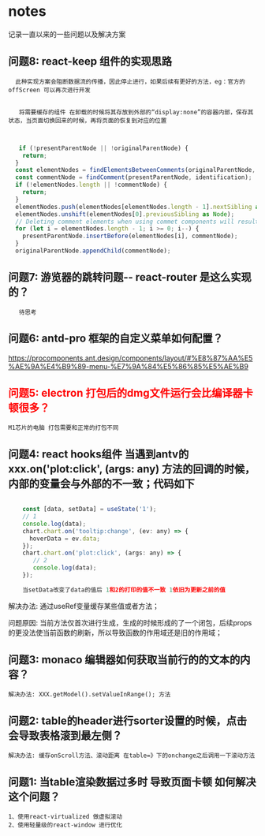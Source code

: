 # notes
记录一直以来的一些问题以及解决方案

## 问题8: react-keep 组件的实现思路
   ```
     此种实现方案会阻断数据流的传播，因此停止进行，如果后续有更好的方法，eg：官方的offScreen 可以再次进行开发
     
   ```
   ```
      将需要缓存的组件 在卸载的时候将其存放到外部的“display:none”的容器内部，保存其状态，当页面切换回来的时候，再将页面的恢复到对应的位置
      
      
   ```
   ```javascript
      if (!presentParentNode || !originalParentNode) {
       return;
     }
     const elementNodes = findElementsBetweenComments(originalParentNode, identification);
     const commentNode = findComment(presentParentNode, identification);
     if (!elementNodes.length || !commentNode) {
       return;
     }
     elementNodes.push(elementNodes[elementNodes.length - 1].nextSibling as Node);
     elementNodes.unshift(elementNodes[0].previousSibling as Node);
     // Deleting comment elements when using commet components will result in component uninstallation errors
     for (let i = elementNodes.length - 1; i >= 0; i--) {
       presentParentNode.insertBefore(elementNodes[i], commentNode);
     }
     originalParentNode.appendChild(commentNode);
   ```

## 问题7: 游览器的跳转问题-- react-router 是这么实现的？
   ```
      待思考
   ```

## 问题6: antd-pro 框架的自定义菜单如何配置？
   
   https://procomponents.ant.design/components/layout/#%E8%87%AA%E5%AE%9A%E4%B9%89-menu-%E7%9A%84%E5%86%85%E5%AE%B9

## <font color="red">问题5: electron 打包后的dmg文件运行会比编译器卡顿很多？</font>
    M1芯片的电脑 打包需要和正常的打包不同

## 问题4: react hooks组件 当遇到antv的 xxx.on('plot:click', (args: any) 方法的回调的时候，内部的变量会与外部的不一致；代码如下
   ```javascript
   
       const [data, setData] = useState('1');
       // 1 
       console.log(data);
       chart.chart.on('tooltip:change', (ev: any) => {
         hoverData = ev.data;
       });
       chart.chart.on('plot:click', (args: any) => {
          // 2
          console.log(data);
       });
       
       当setData改变了data的值后 1和2的打印的值不一致 1依旧为更新之前的值
   ```
   解决办法: 通过useRef变量缓存某些值或者方法；
   
   问题原因: 当前方法仅首次进行生成，生成的时候形成的了一个闭包，后续props的更没法使当前函数的刷新，所以导致函数的作用域还是旧的作用域；

## 问题3: monaco 编辑器如何获取当前行的的文本的内容？
    解决办法: XXX.getModel().setValueInRange(); 方法

## 问题2: table的header进行sorter设置的时候，点击会导致表格滚到最左侧？
    解决办法: 缓存onScroll方法、滚动距离 在table=》下的onchange之后调用一下滚动方法

## 问题1: 当table渲染数据过多时 导致页面卡顿 如何解决这个问题？
    1、使用react-virtualized 做虚拟滚动
    2、使用轻量级的react-window 进行优化
